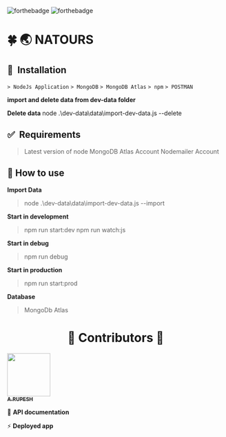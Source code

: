 ![forthebadge](https://forthebadge.com/images/badges/made-with-javascript.svg)  ![forthebadge](https://forthebadge.com/images/badges/built-with-love.svg)  
 # :four_leaf_clover: :earth_asia: NATOURS

## 🚀&nbsp; Installation

`> NodeJs Application`
`> MongoDB`
`> MongoDB Atlas`
`> npm`
`> POSTMAN`

**import and delete data from dev-data folder**

**Delete data**
node .\dev-data\data\import-dev-data.js --delete

## ✅&nbsp; Requirements
> Latest version of node
> MongoDB Atlas Account
> Nodemailer Account

## :wrench: How to use
**Import Data**
> node .\dev-data\data\import-dev-data.js --import

**Start in development**
> npm run start:dev
> npm run watch:js

**Start in debug**
> npm run debug

**Start in production**
> npm run start:prod

**Database**
> MongoDb Atlas

<h1 align="center"> ️💚️ Contributors 💚 </h1>

<!-- ALL-CONTRIBUTORS-LIST:START - Do not remove or modify this section -->
<!-- prettier-ignore -->
[<img src="https://avatars1.githubusercontent.com/u/30566706?s=460&u=fa66403c14af5eafd23a330aee2b3864ed35c9c9&v=4" width="100px;"/><br /><sub><b>A.RUPESH</b></sub>](https://github.com/rupesh1310)<br />

:pencil: **API documentation**


:zap: **Deployed app**
